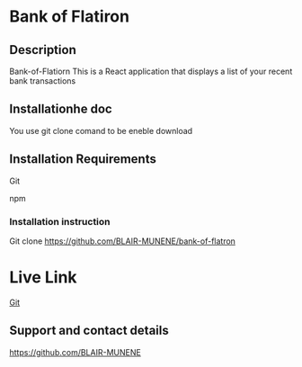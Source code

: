 # Bank of Flatiron

## Description

Bank-of-Flatiorn
This is a React application that displays a list of your recent bank transactions

## Installationhe doc

You use git clone comand to be eneble download

## Installation Requirements

Git

npm

### Installation instruction

Git clone https://github.com/BLAIR-MUNENE/bank-of-flatron

# Live Link

[Git](https://bankofflarton.netlify.app)

## Support and contact details

https://github.com/BLAIR-MUNENE
